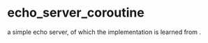 # echo_server_coroutine
a simple echo server, of which the implementation is learned from  [](https://github.com/yunwei37/co-uring-WebServer/blob/master/demo/io_uring_coroutine_echo_server.cpp).